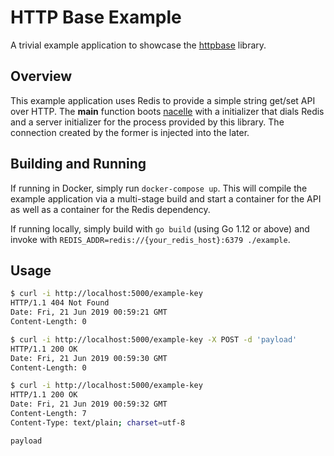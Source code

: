 # HTTP Base Example

A trivial example application to showcase the [httpbase](https://github.com/go-nacelle/httpbase) library.

## Overview

This example application uses Redis to provide a simple string get/set API over HTTP. The **main** function boots [nacelle](https://github.com/go-nacelle/nacelle) with a initializer that dials Redis and a server initializer for the process provided by this library. The connection created by the former is injected into the later.

## Building and Running

If running in Docker, simply run `docker-compose up`. This will compile the example application via a multi-stage build and start a container for the API as well as a container for the Redis dependency.

If running locally, simply build with `go build` (using Go 1.12 or above) and invoke with `REDIS_ADDR=redis://{your_redis_host}:6379 ./example`.

## Usage

```bash
$ curl -i http://localhost:5000/example-key
HTTP/1.1 404 Not Found
Date: Fri, 21 Jun 2019 00:59:21 GMT
Content-Length: 0
```

```bash
$ curl -i http://localhost:5000/example-key -X POST -d 'payload'
HTTP/1.1 200 OK
Date: Fri, 21 Jun 2019 00:59:30 GMT
Content-Length: 0
```

```bash
$ curl -i http://localhost:5000/example-key
HTTP/1.1 200 OK
Date: Fri, 21 Jun 2019 00:59:32 GMT
Content-Length: 7
Content-Type: text/plain; charset=utf-8

payload
```
